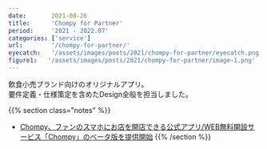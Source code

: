 ```yaml
---
date:       2021-08-26
title:      'Chompy for Partner'
period:     '2021 - 2022.07'
categories: ['service']
url:        '/chompy-for-partner/'
eyecatch:   '/assets/images/posts/2021/chompy-for-partner/eyecatch.png'
figure1:   '/assets/images/posts/2021/chompy-for-partner/image-1.png'
---
```


飲食小売ブランド向けのオリジナルアプリ。  
要件定義・仕様策定を含めたDesign全般を担当しました。

{{% section class="notes" %}}
- [Chompy、ファンのスマホにお店を開店できる公式アプリ/WEB無料開設サービス「Chompy」のベータ版を提供開始](https://prtimes.jp/main/html/rd/p/000000011.000062766.html)
{{% /section %}}
